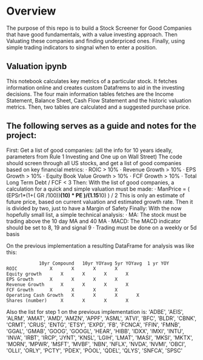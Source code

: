 # Overview
The purpose of this repo is to build a Stock Screener for Good Companies that have good fundamentals, with a value investing approach. Then Valuating these companies and finding underpriced ones. Finally, using simple trading indicators to singnal when to enter a position. 

## Valuation ipynb
This notebook calculates key metrics of a particular stock. It fetches information online and creates custom Datafrems to aid in the investing decisions. The four main information tables fetches are the Income Statement, Balance Sheet, Cash Flow Statement and the historic valuation metrics.
Then, two tables are calculated and a suggested purchase price. 



## The following serves as a guide and notes for the project:
First: Get a list of good companies: (all the info for 10 years ideally, parameters from Rule 1 Investing and One up on Wall Street)
The code should screen through all US stocks, and get a list of good companies based on key financial metrics:
· ROIC > 10%
· Revenue Growth > 10%
· EPS Growth > 10%
· Equity Book Value Growth > 10%
· FCF Growth > 10%
· Total Long Term Debt / FCF < 3
Then: With the list of good companies, a calculation for a quick and simple valuation must be made:
· ManPrice = (  (EPSr1*(1+(  GR  /100))**(10) *  PE      )/(1.15**10) ) / 2
This is only an estimate of future price, based on current valuation and estimated growth rate. Then it is divided by two, just to have a Margin of Safety
Finally: With the now hopefully small list, a simple technical analysis:
· MA: The stock must be trading above the 10 day MA and 40 MA
· MACD: The MACD indicator should be set to 8, 19 and signal 9
· Trading must be done on a weekly or 5d basis

On the previous implementation a resulting DataFrame for analysis was like this:
```
			10yr Compound	10yr YOYavg	5yr YOYavg	1 yr YOY
ROIC 			X		X		X		X
Equity growth		X		X		X		X
EPS Growth 		X		X		X		X
Revenue Growth		X		X		X		X
FCF Growth		X		X		X		X
Operating Cash Growth	X		X		X		X
Shares (number)		X		X		X		X
```

Also the list for step 1 on the previous implementation is:
'ADBE',
 'AEIS',
 'ALRM',
 'AMAT',
 'AMD',
 'AMZN',
 'APPF',
 'ASML',
 'ATVI',
 'BFC',
 'BLDR',
 'CBNK',
 'CRMT',
 'CRUS',
 'ENTG',
 'ETSY',
 'EXPD',
 'FB',
 'FCNCA',
 'FFIN',
 'FMNB',
 'GGAL',
 'GMAB',
 'GOOG',
 'GOOGL',
 'HEAR',
 'HIBB',
 'IDXX',
 'IMXI',
 'INTU',
 'INVA',
 'IRBT',
 'IRCP',
 'JYNT',
 'KNSL',
 'LGIH',
 'LMAT',
 'MASI',
 'MKSI',
 'MKTX',
 'MORN',
 'MPWR',
 'MSFT',
 'MVBF',
 'NBN',
 'NFLX',
 'NVDA',
 'NVMI',
 'OBCI',
 'OLLI',
 'ORLY',
 'PCTY',
 'PDEX',
 'POOL',
 'QDEL',
 'QLYS',
 'SNFCA',
 'SPSC'
